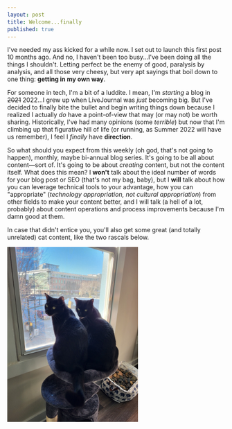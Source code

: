 ```yaml
---
layout: post
title: Welcome...finally
published: true
---
```


I've needed my ass kicked for a while now. I set out to launch this first post 10 months ago. And no, I haven't been too busy...I've been doing all the things I shouldn't. Letting perfect be the enemy of good, paralysis by analysis, and all those very cheesy, but very apt sayings that boil down to one thing: **getting in my own way**. 

For someone in tech, I'm a bit of a luddite. I mean, I'm _starting_ a blog in ~~2021~~ 2022...I grew up when LiveJournal was _just_ becoming big. But I've decided to finally bite the bullet and begin writing things down because I realized I actually _do_ have a point-of-view that may (or may not) be worth sharing. Historically, I've had many opinions (some _terrible_) but now that I'm climbing up that figurative hill of life (or running, as Summer 2022 will have us remember), I feel I _finally_ have **direction**.

So what should you expect from this weekly (oh god, that's not going to happen), monthly, maybe bi-annual blog series. It's going to be all about content&mdash;sort of. It's going to be about _creating_ content, but not the content itself. What does this mean? I **won't** talk about the ideal number of words for your blog post or SEO (that's not my bag, baby), but I **will** talk about how you can leverage technical tools to your advantage, how you can "appropriate" (_technology appropriation, not cultural appropriation_) from other fields to make your content better, and I will talk (a hell of a lot, probably) about content operations and process improvements because I'm damn good at them.

In case that didn't entice you, you'll also get some great (and totally unrelated) cat content, like the two rascals below.

<div class="center">
  <img src="../images/double-trouble.jpg" alt="Photograph of Becca's two cats: Oscar and Mick sitting together on a perch in front of a window, looking back at the camera." width="60%" height="60%">
</div>
